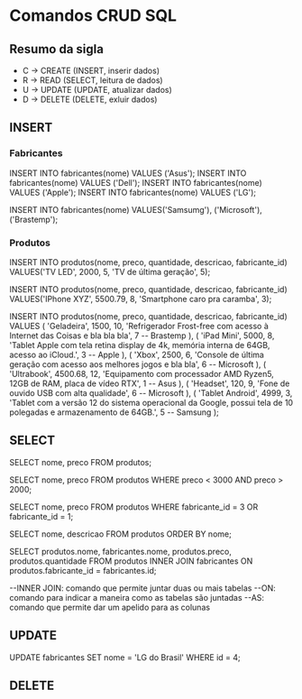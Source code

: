 # Comandos CRUD SQL

## Resumo da sigla
- C -> CREATE (INSERT, inserir dados)
- R -> READ (SELECT, leitura de dados)
- U -> UPDATE (UPDATE, atualizar dados)
- D -> DELETE (DELETE, exluir dados)

## INSERT

### Fabricantes
INSERT INTO fabricantes(nome) VALUES ('Asus');
INSERT INTO fabricantes(nome) VALUES ('Dell');
INSERT INTO fabricantes(nome) VALUES ('Apple');
INSERT INTO fabricantes(nome) VALUES ('LG');

INSERT INTO fabricantes(nome)
VALUES('Samsumg'), ('Microsoft'), ('Brastemp');

### Produtos
INSERT INTO produtos(nome, preco, quantidade, descricao, fabricante_id)
VALUES('TV LED', 2000, 5, 'TV de última geração', 5);

INSERT INTO produtos(nome, preco, quantidade, descricao, fabricante_id)
VALUES('IPhone XYZ', 5500.79, 8, 'Smartphone caro pra caramba', 3);

INSERT INTO produtos(nome, preco, quantidade, descricao, fabricante_id) VALUES
(
    'Geladeira',
    1500,
    10,
    'Refrigerador Frost-free com acesso à Internet das Coisas e bla bla bla',
    7 -- Brastemp
),
(
    'iPad Mini',
    5000,
    8,
    'Tablet Apple com tela retina display de 4k, memória interna de 64GB, acesso ao iCloud.',
    3 -- Apple
),
(
    'Xbox',
    2500,
    6,
    'Console de última geração com acesso aos melhores jogos e bla bla',
    6 -- Microsoft
),
(
    'Ultrabook',
    4500.68,
    12,
    'Equipamento com processador AMD Ryzen5, 12GB de RAM, placa de vídeo RTX',
    1 -- Asus
),
(
    'Headset',
    120,
    9,
    'Fone de ouvido USB com alta qualidade',
    6 -- Microsoft
),
(
    'Tablet Android',
    4999,
    3,
    'Tablet com a versão 12 do sistema operacional da Google, possui tela de 10 polegadas e armazenamento de 64GB.',
    5 -- Samsung
);

## SELECT
SELECT nome, preco FROM produtos;

SELECT nome, preco FROM produtos WHERE preco < 3000 AND preco > 2000;

SELECT nome, preco FROM produtos WHERE fabricante_id = 3 OR  fabricante_id = 1;

SELECT nome, descricao FROM produtos ORDER BY nome;

SELECT 
    produtos.nome,
    fabricantes.nome,
    produtos.preco,
    produtos.quantidade
FROM produtos INNER JOIN fabricantes
ON produtos.fabricante_id = fabricantes.id;

--INNER JOIN: comando que permite juntar duas ou mais tabelas
--ON: comando para indicar a maneira como as tabelas são juntadas
--AS: comando que permite dar um apelido para as colunas

## UPDATE
UPDATE fabricantes SET nome = 'LG do Brasil' WHERE id = 4;

## DELETE